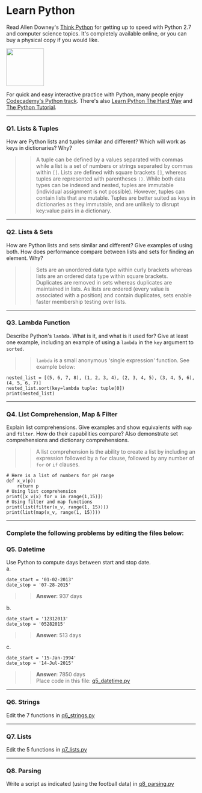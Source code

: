 # Learn Python

Read Allen Downey's [Think Python](http://www.greenteapress.com/thinkpython/) for getting up to speed with Python 2.7 and computer science topics. It's completely available online, or you can buy a physical copy if you would like.

<a href="http://www.greenteapress.com/thinkpython/"><img src="img/think_python.png" style="width: 100px;" target="_blank"></a>

For quick and easy interactive practice with Python, many people enjoy [Codecademy's Python track](http://www.codecademy.com/en/tracks/python). There's also [Learn Python The Hard Way](http://learnpythonthehardway.org/book/) and [The Python Tutorial](https://docs.python.org/2/tutorial/).

---

### Q1. Lists &amp; Tuples

How are Python lists and tuples similar and different? Which will work as keys in dictionaries? Why?

>> A tuple can be defined by a values separated with commas while a list is a set of numbers or strings separated by commas within `[]`. Lists are defined with square brackets `[]`, whereas tuples are represented with parentheses `()`. While both data types can be indexed and nested, tuples are immutable (individual assignment is not possible). However, tuples can contain lists that are mutable. Tuples are better suited as keys in dictionaries as they immutable, and are unlikely to disrupt key:value pairs in a dictionary.

---

### Q2. Lists &amp; Sets

How are Python lists and sets similar and different? Give examples of using both. How does performance compare between lists and sets for finding an element. Why?

>> Sets are an unordered data type within curly brackets whereas lists are an ordered data type within square brackets. Duplicates are removed in sets whereas duplicates are maintained in lists. As lists are ordered (every value is associated with a position) and contain duplicates, sets enable faster membership testing over lists. 

---

### Q3. Lambda Function

Describe Python's `lambda`. What is it, and what is it used for? Give at least one example, including an example of using a `lambda` in the `key` argument to `sorted`.

>> `lambda` is a small anonymous 'single expression' function. See example below:
```
nested_list = [(5, 6, 7, 8), (1, 2, 3, 4), (2, 3, 4, 5), (3, 4, 5, 6), (4, 5, 6, 7)]
nested_list.sort(key=lambda tuple: tuple[0])
print(nested_list)
```

---

### Q4. List Comprehension, Map &amp; Filter

Explain list comprehensions. Give examples and show equivalents with `map` and `filter`. How do their capabilities compare? Also demonstrate set comprehensions and dictionary comprehensions.

>> A list comprehension is the ability to create a list by including an expression followed by a `for` clause, followed by any number of `for` or `if` clauses. 
```
# Here is a list of numbers for pH range
def x_v(p):
    return p
# Using list comprehension
print([x_v(x) for x in range(1,15)])
# Using filter and map functions
print(list(filter(x_v, range(1, 15))))
print(list(map(x_v, range(1, 15))))
```

---

### Complete the following problems by editing the files below:

### Q5. Datetime
Use Python to compute days between start and stop date.   
a.  

```
date_start = '01-02-2013'    
date_stop = '07-28-2015'
```

>> **Answer:** 937 days

b.  
```
date_start = '12312013'  
date_stop = '05282015'  
```

>> **Answer:** 513 days

c.  
```
date_start = '15-Jan-1994'      
date_stop = '14-Jul-2015'  
```

>> **Answer:** 7850 days  
Place code in this file: [q5_datetime.py](python/q5_datetime.py)

---

### Q6. Strings
Edit the 7 functions in [q6_strings.py](python/q6_strings.py)

---

### Q7. Lists
Edit the 5 functions in [q7_lists.py](python/q7_lists.py)

---

### Q8. Parsing
Write a script as indicated (using the football data) in [q8_parsing.py](python/q8_parsing.py)






